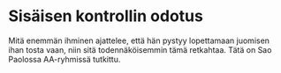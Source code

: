 # Sisäisen kontrollin odotus
Mitä enemmän ihminen ajattelee, että hän pystyy lopettamaan juomisen ihan tosta vaan, niin sitä todennäköisemmin tämä retkahtaa.
Tätä on Sao Paolossa AA-ryhmissä tutkittu.
